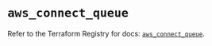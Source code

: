 # `aws_connect_queue`

Refer to the Terraform Registry for docs: [`aws_connect_queue`](https://registry.terraform.io/providers/hashicorp/aws/5.87.0/docs/resources/connect_queue).
